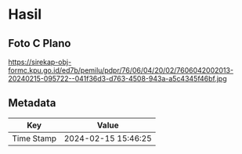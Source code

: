 # Hasil

## Foto C Plano

https://sirekap-obj-formc.kpu.go.id/ed7b/pemilu/pdpr/76/06/04/20/02/7606042002013-20240215-095722--041f36d3-d763-4508-943a-a5c4345f46bf.jpg


## Metadata

| Key        | Value               |
| ---------- | ------------------- |
| Time Stamp | 2024-02-15 15:46:25 |



